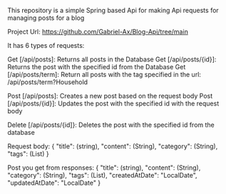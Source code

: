 This repository is a simple Spring based Api for making Api requests for managing posts for a blog

Project Url: https://github.com/Gabriel-Ax/Blog-Api/tree/main

It has 6 types of requests:

Get [/api/posts]: Returns all posts in the Database
Get [/api/posts/{id}]: Returns the post with the specified id from the Database
Get [/api/posts/term]: Return all posts with the tag specified in the url: /api/posts/term?Household

Post [/api/posts]: Creates a new post based on the request body
Post [/api/posts/{id}]: Updates the post with the specified id with the request body

Delete [/api/posts/{id]}: Deletes the post with the specified id from the database

Request body: 
{
    "title": (string),
    "content": (String),
    "category": (String),
    "tags": (List<String>)
}

Post you get from responses:
{
    "title": (string),
    "content": (String),
    "category": (String),
    "tags": (List<String>),
    "createdAtDate": "LocalDate",
    "updatedAtDate": "LocalDate"
}
